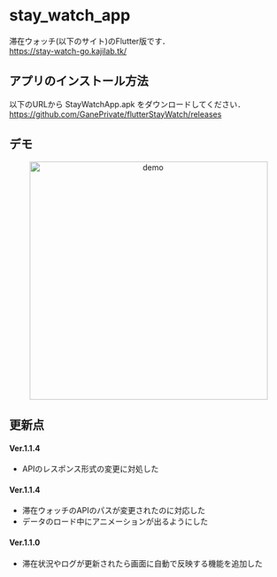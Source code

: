 # stay_watch_app
滞在ウォッチ(以下のサイト)のFlutter版です．  
https://stay-watch-go.kajilab.tk/

## アプリのインストール方法
以下のURLから StayWatchApp.apk をダウンロードしてください．  
https://github.com/GanePrivate/flutterStayWatch/releases

## デモ
<div align="center">
<img src="demo.gif" alt="demo" width="auto" height="430px">
</div>

## 更新点
#### Ver.1.1.4
- APIのレスポンス形式の変更に対処した 

#### Ver.1.1.4
- 滞在ウォッチのAPIのパスが変更されたのに対応した
- データのロード中にアニメーションが出るようにした

#### Ver.1.1.0
- 滞在状況やログが更新されたら画面に自動で反映する機能を追加した